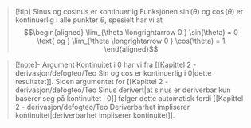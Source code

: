 
> [!tip] Sinus og cosinus er kontinuerlig
> Funksjonen $\sin(\theta)$ og $\cos(\theta)$ er kontinuerlig i alle punkter $\theta$, spesielt har vi at
> $$\begin{aligned} \lim_{\theta \longrightarrow  0 } \sin(\theta) = 0 \text{ og } \lim_{\theta \longrightarrow 0 } \cos(\theta) = 1  \end{aligned}$$  

> [!note]- Argument 
> Kontinuitet i $0$ har vi fra [[Kapittel 2 - derivasjon/defogteo/Teo Sin og cos er kontinuerlig i 0|dette resultatet]]. Siden argumentet for [[Kapittel 2 - derivasjon/defogteo/Teo Sinus derivert|at sinus er deriverbar kun baserer seg på kontinuitet i 0]] følger dette automatisk fordi [[Kapittel 2 - derivasjon/defogteo/Teo Deriverbarhet impliserer kontinuitet|deriverbarhet impliserer kontinuitet]].

